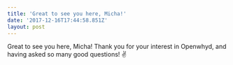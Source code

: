 ```yaml
---
title: 'Great to see you here, Micha!'
date: '2017-12-16T17:44:58.851Z'
layout: post
---
```

Great to see you here, Micha! Thank you for your interest in Openwhyd, and having asked so many good questions! ✌️
